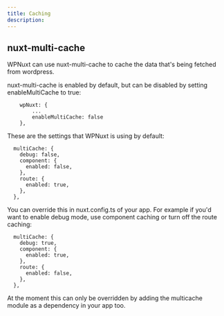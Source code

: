 ```yaml
---
title: Caching
description: 
---
```


## nuxt-multi-cache

WPNuxt can use nuxt-multi-cache to cache the data that's being fetched from wordpress.

nuxt-multi-cache is enabled by default, but can be disabled by setting enableMultiCache to true:
```
    wpNuxt: {
        ...
        enableMultiCache: false
    },
```

These are the settings that WPNuxt is using by default:
```
  multiCache: {
    debug: false,
    component: {
      enabled: false,
    },
    route: {
      enabled: true,
    },
  },
```

You can override this in nuxt.config.ts of your app. For example if you'd want to enable debug mode, use component caching or turn off the route caching:
```
  multiCache: {
    debug: true,
    component: {
      enabled: true,
    },
    route: {
      enabled: false,
    },
  },
```
At the moment this can only be overridden by adding the multicache module as a dependency in your app too.
